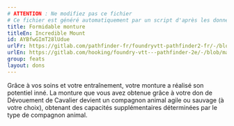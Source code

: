 ```yaml
---
# ATTENTION : Ne modifiez pas ce fichier
# Ce fichier est généré automatiquement par un script d'après les données du module Foundry VTT officiel et de sa traduction
title: Formidable monture
titleEn: Incredible Mount
id: AYBfwGImT28lUdue
urlFr: https://gitlab.com/pathfinder-fr/foundryvtt-pathfinder2-fr/-/blob/master/data/feats/AYBfwGImT28lUdue.htm
urlEn: https://gitlab.com/hooking/foundry-vtt---pathfinder-2e/-/blob/master/packs/data/feats.db/incredible-mount.json
group: feats
layout: dons
---
```

Grâce à vos soins et votre entraînement, votre monture a réalisé son potentiel inné. La monture que vous avez obtenue grâce à votre don de Dévouement de Cavalier devient un compagnon animal agile ou sauvage (à votre choix), obtenant des capacités supplémentaires déterminées par le type de compagnon animal.


